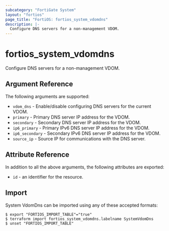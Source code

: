 ```yaml
---
subcategory: "FortiGate System"
layout: "fortios"
page_title: "FortiOS: fortios_system_vdomdns"
description: |-
  Configure DNS servers for a non-management VDOM.
---
```


# fortios_system_vdomdns
Configure DNS servers for a non-management VDOM.

## Argument Reference


The following arguments are supported:

* `vdom_dns` - Enable/disable configuring DNS servers for the current VDOM.
* `primary` - Primary DNS server IP address for the VDOM.
* `secondary` - Secondary DNS server IP address for the VDOM.
* `ip6_primary` - Primary IPv6 DNS server IP address for the VDOM.
* `ip6_secondary` - Secondary IPv6 DNS server IP address for the VDOM.
* `source_ip` - Source IP for communications with the DNS server.


## Attribute Reference

In addition to all the above arguments, the following attributes are exported:
* `id` - an identifier for the resource.

## Import

System VdomDns can be imported using any of these accepted formats:
```
$ export "FORTIOS_IMPORT_TABLE"="true"
$ terraform import fortios_system_vdomdns.labelname SystemVdomDns
$ unset "FORTIOS_IMPORT_TABLE"
```
